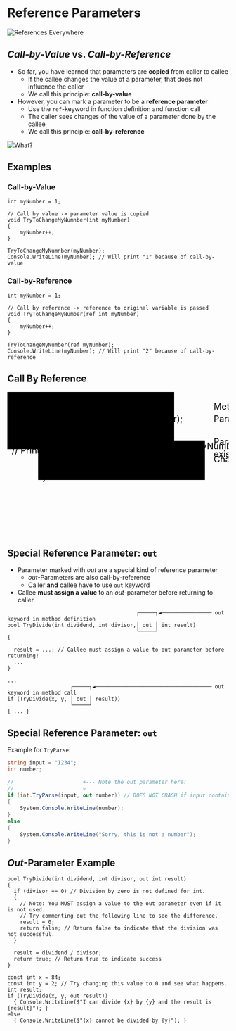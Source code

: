 # Reference Parameters

![References Everywhere](https://media.makeameme.org/created/references-references-everywhere-4o5235.jpg)


## *Call-by-Value* vs. *Call-by-Reference*

* So <!-- .element: class="fragment" --> far, you have learned that parameters are **copied** from caller to callee
  * If the callee changes the value of a parameter, that does not influence the caller
  * We call this principle: **call-by-value**
* However, <!-- .element: class="fragment" --> you can mark a parameter to be a **reference parameter**
  * Use the `ref`-keyword in function definition and function call
  * The caller sees changes of the value of a parameter done by the callee
  * We call this principle: **call-by-reference**

![What?](https://cdnext.funpot.net/bild/funpot0000149554/21/Haeaeae.gif?c=560d47e9ad)
<!-- .element: class="fragment" -->


## Examples

### Call-by-Value<!-- .element: class="fragment" -->

```cs[|3-4|3,4,9,10]
int myNumber = 1;

// Call by value -> parameter value is copied
void TryToChangeMyNumnber(int myNumber)
{
    myNumber++;
}

TryToChangeMyNumnber(myNumber);
Console.WriteLine(myNumber); // Will print "1" because of call-by-value
```
<!-- .element: class="fragment" -->

### Call-by-Reference<!-- .element: class="fragment" -->

```cs[|3-4|3,4,9,10]
int myNumber = 1;

// Call by reference -> reference to original variable is passed
void TryToChangeMyNumber(ref int myNumber)
{
    myNumber++;
}

TryToChangeMyNumber(ref myNumber);
Console.WriteLine(myNumber); // Will print "2" because of call-by-reference
```
<!-- .element: class="fragment" -->


## Call By Reference

<svg style="height: 325px; width: 850px;">
  <defs>
    <marker id="arrowhead2" markerWidth="10" markerHeight="7" refX="0" refY="3.5" orient="auto">
      <polygon points="0 0, 10 3.5, 0 7" />
    </marker>
  </defs>

  <g>
    <rect class="border" x="0" y="0" width="380" height="130"  />
    <g transform="translate(10, 20)">
      <text class="code" x="0" y="0" font-size="20" fill="black">
        <tspan x="0">int myNumber = 1;</tspan>
        <tspan x="0" dy="1.2em">&nbsp;</tspan>
        <tspan x="0" dy="1.2em"><tspan class="highlight">TryToChangeMyNumber</span>(ref myNumber);</tspan>
        <tspan x="0" dy="1.2em">&nbsp;</tspan>
        <tspan x="0" dy="1.2em">Console.WriteLine(myNumber);</tspan>
        <tspan x="0" dy="1.2em">// Prints "2" because of call-by-reference</tspan>
      </text>
    </g>
  </g>

  <g transform="translate(470, 40)">
    <text class="note" x="0" y="0" font-size="20" fill="black">
      <tspan x="0">Method <tspan class="code">TryToChangeMyNumber</tspan> is called.</tspan>
      <tspan x="0" dy="1.4em">Parameter <tspan class="code">myNumber</tspan> is passed <tspan class="highlight">by reference</tspan>.</tspan>
    </text>
  </g><!-- .element: class="fragment" -->

  <g transform="translate(154, 0)">
    <rect x="0" y="33" width="87" height="25" class="highlight" />
    <line x1="43" y1="14" x2="43" y2="33" />
    <line x1="43" y1="14" x2="-10" y2="14" marker-end="url(#arrowhead2)" />
  </g><!-- .element: class="fragment" -->

  <g transform="translate(70, 110)">
    <rect class="border" x="0" y="0" width="380" height="90"  />
    <g transform="translate(10, 20)">
      <text class="code" x="0" y="0" font-size="20" fill="black">
        <tspan x="0">void <tspan class="highlight">TryToChangeMyNumber</tspan>(ref int myNumber)</tspan>
        <tspan x="0" dy="1.2em">{</tspan>
        <tspan x="" dy="1.2em">&nbsp;&nbsp;myNumber++;</tspan>
        <tspan x="0" dy="1.2em">}</tspan>
      </text>
    </g>
  </g><!-- .element: class="fragment" -->

  <g transform="translate(154, 0)">
    <rect x="106" y="114" width="115" height="25" class="highlight" />
    <line x1="163" y1="14" x2="163" y2="114" />
    <line x1="163" y1="14" x2="55" y2="14" marker-end="url(#arrowhead2)" />
  </g><!-- .element: class="fragment" -->

  <g transform="translate(470, 120)">
    <text class="note" x="0" y="0" font-size="20" fill="black">
      <tspan x="0">Parameter <tspan class="code">myNumber</tspan> is a <tspan class="highlight">reference</tspan> to the</tspan>
      <tspan x="0" dy="1.4em"><tspan class="highlight">existing variable</tspan> of the caller.</tspan>
    </text>
  </g><!-- .element: class="fragment" -->

  <g transform="translate(100, 139)">
    <rect x="0" y="4" width="90" height="25" class="highlight" />
    <line x1="90" y1="18" x2="217" y2="18" />
    <line x1="217" y1="18" x2="217" y2="11" marker-end="url(#arrowhead2)" />
  </g><!-- .element: class="fragment" -->

  <g transform="translate(470, 160)">
    <text class="note" x="0" y="0" font-size="20" fill="black">
      <tspan x="0">Changes value of caller's <tspan class="code">myNumber</tspan> variable</tspan>
    </text>
  </g><!-- .element: class="fragment" -->

</svg>


## Special Reference Parameter: `out`

* Parameter <!-- .element: class="fragment" --> marked with *out* are a special kind of reference parameter
  * *out*-Parameters are also call-by-reference
  * Caller **and** callee have to use `out` keyword
* Callee <!-- .element: class="fragment" --> **must assign a value** to an *out*-parameter before returning to caller

```cs[|1-3,6|11-13]
                                         ┌─────┐◄──────────────── out keyword in method definition
bool TryDivide(int dividend, int divisor,│ out │ int result)
                                         └─────┘
{
  ...
  result = ...; // Callee must assign a value to out parameter before returning!
  ...
}

...
                    ┌─────┐◄───────────────────────────────────── out keyword in method call
if (TryDivide(x, y, │ out │ result))
                    └─────┘
{ ... }
```
<!-- .element: class="fragment" -->


## Special Reference Parameter: `out`

Example for `TryParse`:

```csharp
string input = "1234";
int number;

//                      +--- Note the out parameter here!
//                      v
if (int.TryParse(input, out number)) // DOES NOT CRASH if input contains an invalid number
{
    System.Console.WriteLine(number);
}
else
{
    System.Console.WriteLine("Sorry, this is not a number");
}
```


## *Out*-Parameter Example

```cs[|1,7-8,11-12|18-21]
bool TryDivide(int dividend, int divisor, out int result)
{
  if (divisor == 0) // Division by zero is not defined for int.
  {
    // Note: You MUST assign a value to the out parameter even if it is not used.
    // Try commenting out the following line to see the difference.
    result = 0;
    return false; // Return false to indicate that the division was not successful.
  }

  result = dividend / divisor;
  return true; // Return true to indicate success
}

const int x = 84;
const int y = 2; // Try changing this value to 0 and see what happens.
int result;
if (TryDivide(x, y, out result))
  { Console.WriteLine($"I can divide {x} by {y} and the result is {result}"); }
else
  { Console.WriteLine($"{x} cannot be divided by {y}"); }
```
